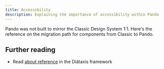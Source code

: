 ```yaml
---
title: Accessibility
description: Explaining the importance of accessibility within Pando
---
```


Pando was not built to mirror the Classic Design System 1:1. Here's the reference on the migration path for components from Classic to Pando.

## Further reading

- Read [about reference](https://diataxis.fr/reference/) in the Diátaxis framework
